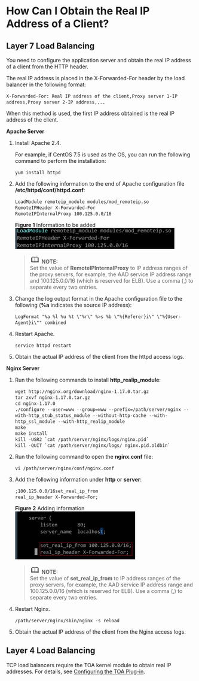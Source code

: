 # How Can I Obtain the Real IP Address of a Client?<a name="EN-US_TOPIC_0091131396"></a>

## Layer 7 Load Balancing<a name="section12598161410315"></a>

You need to configure the application server and obtain the real IP address of a client from the HTTP header.

The real IP address is placed in the X-Forwarded-For header by the load balancer in the following format:

```
X-Forwarded-For: Real IP address of the client,Proxy server 1-IP address,Proxy server 2-IP address,...
```

When this method is used, the first IP address obtained is the real IP address of the client.

**Apache Server**

1.  Install Apache 2.4.

    For example, if CentOS 7.5 is used as the OS, you can run the following command to perform the installation:

    ```
    yum install httpd
    ```

2.  Add the following information to the end of Apache configuration file  **/etc/httpd/conf/httpd.conf**:

    ```
    LoadModule remoteip_module modules/mod_remoteip.so
    RemoteIPHeader X-Forwarded-For
    RemoteIPInternalProxy 100.125.0.0/16
    ```

    **Figure  1**  Information to be added<a name="fig1553761545210"></a>  
    ![](figures/information-to-be-added.jpg "information-to-be-added")

    >![](public_sys-resources/icon-note.gif) **NOTE:**   
    >Set the value of  **RemoteIPInternalProxy**  to IP address ranges of the proxy servers, for example, the AAD service IP address range and 100.125.0.0/16 \(which is reserved for ELB\). Use a comma \(,\) to separate every two entries.  

3.  Change the log output format in the Apache configuration file to the following \(**%a**  indicates the source IP address\):

    ```
    LogFormat "%a %l %u %t \"%r\" %>s %b \"%{Referer}i\" \"%{User-Agent}i\"" combined
    ```

4.  Restart Apache.

    ```
    service httpd restart
    ```

5.  Obtain the actual IP address of the client from the httpd access logs.

**Nginx Server**

1.  Run the following commands to install  **http\_realip\_module**:

    ```
    wget http://nginx.org/download/nginx-1.17.0.tar.gz
    tar zxvf nginx-1.17.0.tar.gz
    cd nginx-1.17.0
    ./configure --user=www --group=www --prefix=/path/server/nginx --with-http_stub_status_module --without-http-cache --with-http_ssl_module --with-http_realip_module
    make
    make install
    kill -USR2 `cat /path/server/nginx/logs/nginx.pid`
    kill -QUIT `cat /path/server/nginx/logs/ nginx.pid.oldbin`
    ```

2.  Run the following command to open the  **nginx.conf**  file:

    ```
    vi /path/server/nginx/conf/nginx.conf
    ```

3.  Add the following information under  **http**  or  **server**:

    ```
    ;100.125.0.0/16set_real_ip_from 
    real_ip_header X-Forwarded-For;
    ```

    **Figure  2**  Adding information<a name="fig5645153575820"></a>  
    ![](figures/adding-information.jpg "adding-information")

    >![](public_sys-resources/icon-note.gif) **NOTE:**   
    >Set the value of  **set\_real\_ip\_from**  to IP address ranges of the proxy servers, for example, the AAD service IP address range and 100.125.0.0/16 \(which is reserved for ELB\). Use a comma \(,\) to separate every two entries.  

4.  Restart Nginx.

    ```
    /path/server/nginx/sbin/nginx -s reload
    ```

5.  Obtain the actual IP address of the client from the Nginx access logs.

## Layer 4 Load Balancing<a name="section867518427319"></a>

TCP load balancers require the TOA kernel module to obtain real IP addresses. For details, see  [Configuring the TOA Plug-in](configuring-the-toa-plug-in.md).

